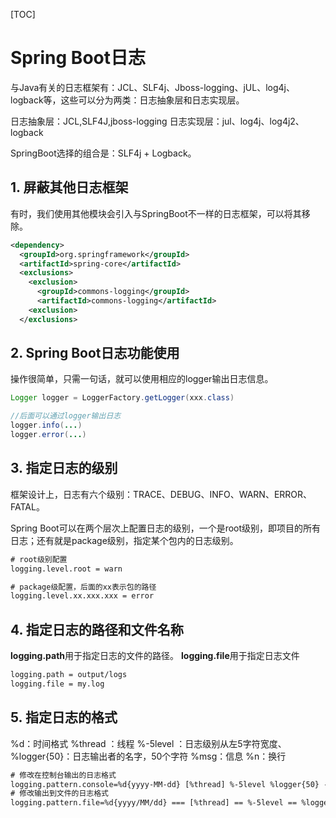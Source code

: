 [TOC]

# Spring Boot日志

与Java有关的日志框架有：JCL、SLF4j、Jboss-logging、jUL、log4j、logback等，这些可以分为两类：日志抽象层和日志实现层。

日志抽象层：JCL,SLF4J,jboss-logging
日志实现层：jul、log4j、log4j2、logback

SpringBoot选择的组合是：SLF4j + Logback。

## 1. 屏蔽其他日志框架

有时，我们使用其他模块会引入与SpringBoot不一样的日志框架，可以将其移除。

```xml
<dependency>
  <groupId>org.springframework</groupId>
  <artifactId>spring-core</artifactId>
  <exclusions>
    <exclusion>
      <groupId>commons-logging</groupId>
      <artifactId>commons-logging</artifactId>
    <exclusion>
  </exclusions>
```

## 2. Spring Boot日志功能使用

操作很简单，只需一句话，就可以使用相应的logger输出日志信息。

```java
Logger logger = LoggerFactory.getLogger(xxx.class)

//后面可以通过logger输出日志
logger.info(...)
logger.error(...)
```

## 3. 指定日志的级别

框架设计上，日志有六个级别：TRACE、DEBUG、INFO、WARN、ERROR、FATAL。

Spring Boot可以在两个层次上配置日志的级别，一个是root级别，即项目的所有日志；还有就是package级别，指定某个包内的日志级别。

```txt
# root级别配置
logging.level.root = warn

# package级配置，后面的xx表示包的路径
logging.level.xx.xxx.xxx = error
```

## 4. 指定日志的路径和文件名称

**logging.path**用于指定日志的文件的路径。
**logging.file**用于指定日志文件

```txt
logging.path = output/logs
logging.file = my.log
```

## 5. 指定日志的格式

%d：时间格式
%thread ：线程
%-5level ：日志级别从左5字符宽度、
%logger{50}：日志输出者的名字，50个字符
%msg：信息
%n：换行

```txt
# 修改在控制台输出的日志格式
logging.pattern.console=%d{yyyy-MM-dd} [%thread] %-5level %logger{50} -%msg%n
# 修改输出到文件的日志格式
logging.pattern.file=%d{yyyy/MM/dd} === [%thread] == %-5level == %logger{50} == %msg%n
```